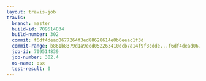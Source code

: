 ```yaml
---
layout: travis-job
travis:
  branch: master
  build-id: 709514834
  build-number: 302
  commit: f6df4dead0677264f3ed88628614e0b6eeac1f3d
  commit-range: b861b8379d1a9eed052263410dcb7a14f9f8cdde...f6df4dead0677264f3ed88628614e0b6eeac1f3d
  job-id: 709514839
  job-number: 302.4
  os-name: osx
  test-result: 0
---
```

